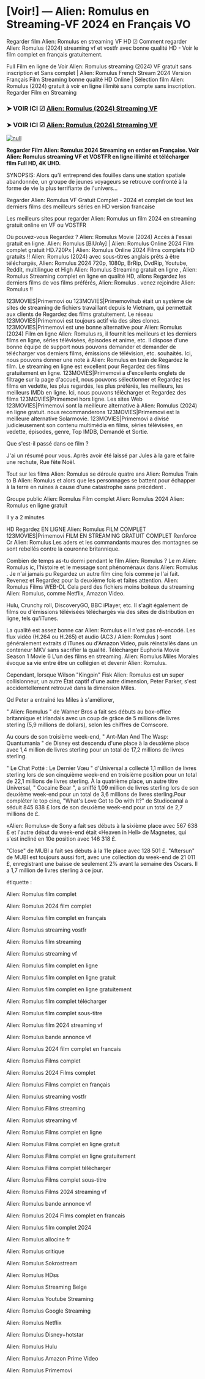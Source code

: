 # [Voir!] — Alien: Romulus en Streaming-VF 2024 en Français VO
Regarder film Alien: Romulus en streaming VF HD ☑ Comment regarder Alien: Romulus (2024) streaming vf et vostfr avec bonne qualité HD - Voir le film complet en français gratuitement.

Full Film en ligne de Voir Alien: Romulus streaming (2024) VF gratuit sans inscription et Sans complet | Alien: Romulus French Stream 2024 Version Français Film Streaming bonne qualité HD Online | Sélection film Alien: Romulus (2024) gratuit à voir en ligne illimité sans compte sans inscription. Regarder Film en Streaming

### ➤ VOIR ICI ☑ [Alien: Romulus (2024) Streaming VF](https://t.co/x0M4qmkqZy)

### ➤ VOIR ICI ☑ [Alien: Romulus (2024) Streaming VF](https://t.co/x0M4qmkqZy)

[![null](https://static.wixstatic.com/media/855a25_043b5abeb4ae4d35ac003198e7fe56ed~mv2.gif)](https://t.co/x0M4qmkqZy)

**Regarder Film Alien: Romulus 2024 Streaming en entier en Française. Voir Alien: Romulus streaming VF et VOSTFR en ligne illimité et télécharger film Full HD, 4K UHD.**

SYNOPSIS: Alors qu’il entreprend des fouilles dans une station spatiale abandonnée, un groupe de jeunes voyageurs se retrouve confronté à la forme de vie la plus terrifiante de l'univers…

Regarder Alien: Romulus VF Gratuit Complet - 2024 et complet de tout les derniers films des meilleurs séries en HD version francaise

Les meilleurs sites pour regarder Alien: Romulus un film 2024 en streaming gratuit online en VF ou VOSTFR

Où pouvez-vous Regardez ? Alien: Romulus Movie (2024) Accès à l'essai gratuit en ligne. Alien: Romulus [BlUrAy] | Alien: Romulus Online 2024 Film complet gratuit HD.720Px | Alien: Romulus Online 2024 Films complets HD gratuits !! Alien: Romulus (2024) avec sous-titres anglais prêts à être téléchargés, Alien: Romulus 2024 720p, 1080p, BrRip, DvdRip, Youtube, Reddit, multilingue et High Alien: Romulus Streaming gratuit en ligne , Alien: Romulus Streaming complet en ligne en qualité HD, allons Regardez les derniers films de vos films préférés, Alien: Romulus . venez rejoindre Alien: Romulus !!

123MOVIES|Primemovi ou 123MOVIES|Primemovihub était un système de sites de streaming de fichiers travaillant depuis le Vietnam, qui permettait aux clients de Regardez des films gratuitement. Le réseau 123MOVIES|Primemovi est toujours actif via des sites clones. 123MOVIES|Primemovi est une bonne alternative pour Alien: Romulus (2024) Film en ligne Alien: Romulus rs, il fournit les meilleurs et les derniers films en ligne, séries télévisées, épisodes et anime, etc. Il dispose d'une bonne équipe de support nous pouvons demander et demander de télécharger vos derniers films, émissions de télévision, etc. souhaités. Ici, nous pouvons donner une note à Alien: Romulus en train de Regardez le film. Le streaming en ligne est excellent pour Regardez des films gratuitement en ligne. 123MOVIES|Primemovi a d'excellents onglets de filtrage sur la page d'accueil, nous pouvons sélectionner et Regardez les films en vedette, les plus regardés, les plus préférés, les meilleurs, les meilleurs IMDb en ligne. Ici, nous pouvons télécharger et Regardez des films 123MOVIES|Primemovi hors ligne. Les sites Web 123MOVIES|Primemovi sont la meilleure alternative à Alien: Romulus (2024) en ligne gratuit. nous recommanderons 123MOVIES|Primemovi est la meilleure alternative Solarmovie. 123MOVIES|Primemovi a divisé judicieusement son contenu multimédia en films, séries télévisées, en vedette, épisodes, genre, Top IMDB, Demandé et Sortie.

Que s'est-il passé dans ce film ?

J'ai un résumé pour vous. Après avoir été laissé par Jules à la gare et faire une rechute, Rue fête Noël.

Tout sur les films Alien: Romulus se déroule quatre ans Alien: Romulus Train to B Alien: Romulus et alors que les personnages se battent pour échapper à la terre en ruines à cause d'une catastrophe sans précédent .

Groupe public Alien: Romulus Film complet Alien: Romulus 2024 Alien: Romulus en ligne gratuit

Il y a 2 minutes

HD Regardez EN LIGNE Alien: Romulus FILM COMPLET 123MOVIES|Primemovi FILM EN STREAMING GRATUIT COMPLET Renforce Cr Alien: Romulus Les aders et les commandants maures des montagnes se sont rebellés contre la couronne britannique.

Combien de temps as-tu dormi pendant le film Alien: Romulus ? Le m Alien: Romulus ic, l'histoire et le message sont phénoménaux dans Alien: Romulus . Je n'ai jamais pu Regardez un autre film cinq fois comme je l'ai fait. Revenez et Regardez pour la deuxième fois et faites attention. Alien: Romulus Films WEB-DL Cela perd des fichiers moins boiteux du streaming Alien: Romulus, comme Netflix, Amazon Video.

Hulu, Crunchy roll, DiscoveryGO, BBC iPlayer, etc. Il s'agit également de films ou d'émissions télévisées téléchargés via des sites de distribution en ligne, tels qu'iTunes.

La qualité est assez bonne car Alien: Romulus e il n'est pas ré-encodé. Les flux vidéo (H.264 ou H.265) et audio (AC3 / Alien: Romulus ) sont généralement extraits d'iTunes ou d'Amazon Video, puis réinstallés dans un conteneur MKV sans sacrifier la qualité. Télécharger Euphoria Movie Season 1 Movie 6 L'un des films en streaming. Alien: Romulus Miles Morales évoque sa vie entre être un collégien et devenir Alien: Romulus.

Cependant, lorsque Wilson "Kingpin" Fisk Alien: Romulus est un super collisionneur, un autre État captif d'une autre dimension, Peter Parker, s'est accidentellement retrouvé dans la dimension Miles.

Qd Peter a entraîné les Miles à s'améliorer,

" Alien: Romulus " de Warner Bros a fait ses débuts au box-office britannique et irlandais avec un coup de grâce de 5 millions de livres sterling (5,9 millions de dollars), selon les chiffres de Comscore.

Au cours de son troisième week-end, " Ant-Man And The Wasp: Quantumania " de Disney est descendu d'une place à la deuxième place avec 1,4 million de livres sterling pour un total de 17,2 millions de livres sterling.

" Le Chat Potté : Le Dernier Vœu " d'Universal a collecté 1,1 million de livres sterling lors de son cinquième week-end en troisième position pour un total de 22,1 millions de livres sterling. À la quatrième place, un autre titre Universal, " Cocaine Bear ", a sniffé 1,09 million de livres sterling lors de son deuxième week-end pour un total de 3,6 millions de livres sterling.Pour compléter le top cinq, "What's Love Got to Do with It?" de Studiocanal a séduit 845 838 £ lors de son deuxième week-end pour un total de 2,7 millions de £.

«Alien: Romulus» de Sony a fait ses débuts à la sixième place avec 567 638 £ et l'autre début du week-end était «Heaven in Hell» de Magnetes, qui s'est incliné en 10e position avec 146 318 £.

"Close" de MUBI a fait ses débuts à la 11e place avec 128 501 £. "Aftersun" de MUBI est toujours aussi fort, avec une collection du week-end de 21 011 £, enregistrant une baisse de seulement 2% avant la semaine des Oscars. Il a 1,7 million de livres sterling à ce jour.

étiquette :

Alien: Romulus film complet

Alien: Romulus 2024 film complet

Alien: Romulus film complet en français

Alien: Romulus streaming vostfr

Alien: Romulus film streaming

Alien: Romulus streaming vf

Alien: Romulus film complet en ligne

Alien: Romulus film complet en ligne gratuit

Alien: Romulus film complet en ligne gratuitement

Alien: Romulus film complet télécharger

Alien: Romulus film complet sous-titre

Alien: Romulus film 2024 streaming vf

Alien: Romulus bande annonce vf

Alien: Romulus 2024 film complet en francais

Alien: Romulus Films complet

Alien: Romulus 2024 Films complet

Alien: Romulus Films complet en français

Alien: Romulus streaming vostfr

Alien: Romulus Films streaming

Alien: Romulus streaming vf

Alien: Romulus Films complet en ligne

Alien: Romulus Films complet en ligne gratuit

Alien: Romulus Films complet en ligne gratuitement

Alien: Romulus Films complet télécharger

Alien: Romulus Films complet sous-titre

Alien: Romulus Films 2024 streaming vf

Alien: Romulus bande annonce vf

Alien: Romulus 2024 Films complet en francais

Alien: Romulus film complet 2024

Alien: Romulus allocine fr

Alien: Romulus critique

Alien: Romulus Sokrostream

Alien: Romulus HDss

Alien: Romulus Streaming Belge

Alien: Romulus Youtube Streaming

Alien: Romulus Google Streaming

Alien: Romulus Netflix

Alien: Romulus Disney+hotstar

Alien: Romulus Hulu

Alien: Romulus Amazon Prime Video

Alien: Romulus Primemovi
